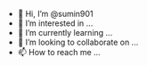 - 👋 Hi, I’m @sumin901
- 👀 I’m interested in ...
- 🌱 I’m currently learning ...
- 💞️ I’m looking to collaborate on ...
- 📫 How to reach me ...

<!---
sumin901/sumin901 is a ✨ special ✨ repository because its `README.md` (this file) appears on your GitHub profile.
You can click the Preview link to take a look at your changes.
Test 변경 완료
--->
